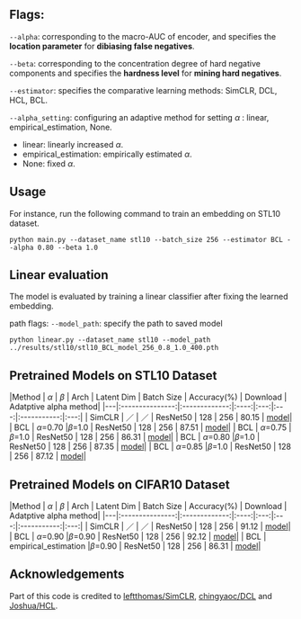 
## Flags:
`--alpha`: corresponding to the macro-AUC of encoder, and specifies the **location parameter** for **dibiasing false negatives**.

`--beta`: corresponding to the concentration degree of hard negative components and specifies the **hardness level** for **mining hard negatives**.

`--estimator`: specifies the comparative learning methods: SimCLR, DCL, HCL, BCL.

`--alpha_setting`: configuring an adaptive method for setting $\alpha$ : linear, empirical_estimation, None.

- linear: linearly increased $\alpha$.
- empirical_estimation: empirically estimated $\alpha$.
- None: fixed $\alpha$.

## Usage
For instance, run the following command to train an embedding on STL10 dataset.
```
python main.py --dataset_name stl10 --batch_size 256 --estimator BCL --alpha 0.80 --beta 1.0
```

## Linear evaluation
The model is evaluated by training a linear classifier after fixing the learned embedding.

path flags:
`--model_path`: specify the path to saved model
```
python linear.py --dataset_name stl10 --model_path ../results/stl10/stl10_BCL_model_256_0.8_1.0_400.pth
```

## Pretrained Models on STL10 Dataset
|Method  |    $\alpha$     |    $\beta$    | Arch | Latent Dim | Batch Size  | Accuracy(%) | Download | Adatptive alpha method|
|---|:---------------:|:-------------:|:----:|:---:|:---:|:-----------:|:---:|
| SimCLR |        ／        |       ／       | ResNet50 | 128  | 256  |    80.15    |  [model](https://drive.google.com/file/d/1qQE03ztnQCK4dtG-GPwCvF66nq_Mk_mo/view?usp=sharing)| 
| BCL | $\alpha$=0.70 |$\beta$=1.0 | ResNet50 | 128  | 256  |    87.51    |  [model](https://drive.google.com/file/d/18Z4L6F_yT21-GakycPpcq2Jue7KdUssx/view?usp=drive_link)| 
| BCL | $\alpha$=0.75  |$\beta$=1.0 | ResNet50 | 128  | 256  |    86.31    |  [model](https://drive.google.com/file/d/1W7-m9QQMfyFDLEV0BsNs0357tZMW9Tlu/view?usp=drive_link)| 
| BCL | $\alpha$=0.80  |$\beta$=1.0 | ResNet50 | 128  | 256  |    87.35    |  [model](https://drive.google.com/file/d/1vhPi4xt2_TaI_fZyO0pJtz9JYE8g7zLt/view?usp=drive_link)| 
| BCL | $\alpha$=0.85  |$\beta$=1.0 | ResNet50 | 128  | 256  |    87.12    |  [model](https://drive.google.com/file/d/1q28dQe60dUMB4Xp9WP60kY1qfzsRXFIx/view?usp=drive_link)|

## Pretrained Models on CIFAR10 Dataset
|Method  |    $\alpha$     |    $\beta$    | Arch | Latent Dim | Batch Size  | Accuracy(%) | Download | Adatptive alpha method|
|---|:---------------:|:-------------:|:----:|:---:|:---:|:-----------:|:---:|
| SimCLR |        ／        |       ／       | ResNet50 | 128  | 256  |    91.12    |  [model](https://drive.google.com/file/d/1AgKdRXnqBmhTPMAuzwsk1kE-X3OwVGpH/view?usp=drive_link)| 
| BCL | $\alpha$=0.90 |$\beta$=0.90 | ResNet50 | 128  | 256  |    92.12    |  [model](https://drive.google.com/file/d/1iItPK1Bw8BTeVwHrFgO2x_60fLoCxbXA/view?usp=drive_link)| 
| BCL | empirical_estimation  |$\beta$=0.90 | ResNet50 | 128  | 256  |    86.31    |  [model](https://drive.google.com/file/d/1W7-m9QQMfyFDLEV0BsNs0357tZMW9Tlu/view?usp=drive_link)|
## Acknowledgements

Part of this code is credited to [leftthomas/SimCLR](https://github.com/leftthomas/SimCLR), [chingyaoc/DCL](https://github.com/chingyaoc/DCL) and [Joshua/HCL](https://github.com/joshr17/HCL).
